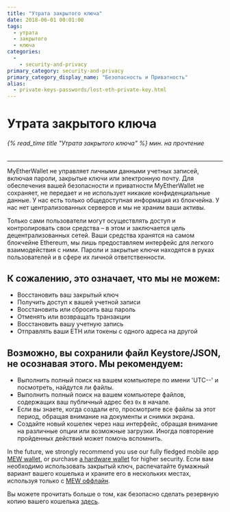 ```yaml
---
title: "Утрата закрытого ключа"
date: 2018-06-01 00:01:00
tags:
  - утрата
  - закрытого
  - ключа
categories:
  - 
    - security-and-privacy
primary_category: security-and-privacy
primary_category_display_name: "Безопасность и Приватность"
alias:
  - private-keys-passwords/lost-eth-private-key.html
---
```


# __Утрата закрытого ключа__
###### {% read_time title "Утрата закрытого ключа" %} мин. на прочтение
***

MyEtherWallet не управляет личными данными учетных записей, включая пароли, закрытые ключи или электронную почту. Для обеспечения вашей безопасности и приватности MyEtherWallet не сохраняет, не передает и не использует никакие конфиденциальные данные. У нас есть только общедоступная информация из блокчейна. У нас нет централизованных серверов и мы не храним ваши активы.

Только сами пользователи могут осуществлять доступ и контролировать свои средства – в этом и заключается цель децентрализованных сетей. Ваши средства хранятся на самом блокчейне Ethereum, мы лишь предоставляем интерфейс для легкого взаимодействия с ними. Пароли и закрытые ключи находятся в руках пользователей и в сфере их личной ответственности.

## __К сожалению, это означает, что мы не можем:__
* Восстановить ваш закрытый ключ
* Получить доступ к вашей учетной записи
* Восстановить или сбросить ваш пароль
* Отменять или возвращать транзакции
* Восстановить вашу учетную запись
* Отправлять ваши ETH или токены с одного адреса на другой

## __Возможно, вы сохранили файл Keystore/JSON, не осознавая этого. Мы рекомендуем:__
* Выполнить полный поиск на вашем компьютере по имени 'UTC--' и посмотреть, найдутся ли файлы.
* Выполнить полный поиск на вашем компьютере файлов, содержащих ваш публичный адрес без `0x` в начале.
* Если вы знаете, когда создали его, просмотрите все файлы за этот период, обращая внимание на документы и снимки экрана.
* Создайте новый кошелек через наш интерфейс, обращая внимание на различные опции или возможные загрузки. Иногда повторение пройденных действий может помочь вспомнить.

In the future, we strongly recommend you use our fully fledged mobile app [MEW wallet](/@@@@@@/mewwallet/mewwallet-user-guide/), or purchase [a hardware wallet](/@@@@@@/hardware-wallets/using-ledger-with-mew/) for higher security. Если вам необходимо использовать закрытый ключ, распечатайте бумажный вариант вашего кошелька и храните его в нескольких местах, используя только с [ MEW оффлайн](/@@@@@@/offline/offline-mew-looks-weird/).

Вы можете прочитать больше о том, как безопасно сделать резервную копию вашего кошелька [здесь](/@@@@@@/mewconnect/mewconnect-101-recover/).
